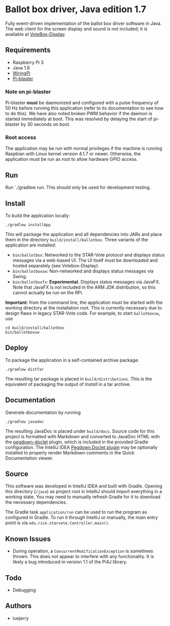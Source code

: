 # Ballot box driver, Java edition 1.7

Fully event-driven implementation of the ballot box driver software in Java.
The web client for the screen display and sound is not included; it is
available at [VoteBox-Display](https://github.com/luejerry/VoteBox-Display).

## Requirements
- Raspberry Pi 3
- Java 1.8
- [WiringPi](http://wiringpi.com/)
- [Pi-blaster](https://github.com/sarfata/pi-blaster)

### Note on pi-blaster
Pi-blaster **must** be daemonized and configured with a pulse frequency of 50 Hz before
running this application (refer to its documentation to see how to do this). We have
also noted broken PWM behavior if the daemon is started immediately at boot. This was
resolved by delaying the start of pi-blaster by 30 seconds on boot.

### Root access
The application may be run with normal privileges if the machine is running Raspbian
with Linux kernel version 4.1.7 or newer. Otherwise, the application must be run as
root to allow hardware GPIO access.

## Run
Run `./gradlew run. This should only be used for development testing.

## Install
To build the application locally:

`./gradlew installApp`

This will package the application and all dependencies into JARs and place
them in the directory `build/install/ballotbox`. Three variants of the
application are installed:

* `bin/ballotbox`: Networked to the STAR-Vote protocol and displays status
messages via a web-based UI. The UI itself must be downloaded and hosted
separately (see Votebox-Display).
* `bin/ballotboxsw`: Non-networked and displays status messages via Swing.
* `bin/ballotboxfx`: **Experimental.** Displays status messages via JavaFX.
Note that JavaFX is not included in the ARM JDK distribution, so this cannot
actually be run on the RPi.

**Important**: from the command line, the application must be started with
the working directory at the installation root. This is currently necessary
due to design flaws in legacy STAR-Vote code. For example, to start
`ballotboxsw`, use

~~~
cd build/install/ballotbox
bin/ballotboxsw
~~~

## Deploy
To package the application in a self-contained archive package:

`./gradlew distTar`

The resulting tar package is placed in `build/distributions`. This is the equivalent of
packaging the output of _Install_ in a tar archive.

## Documentation
Generate documentation by running

`./gradlew javadoc`

The resulting JavaDoc is placed under `build/docs`. Source code for this
project is formatted with Markdown and converted to JavaDoc HTML with the
[pegdown-doclet](https://github.com/Abnaxos/pegdown-doclet) plugin, which is
included in the provided Gradle configuration. The IntelliJ IDEA [Pegdown
Doclet plugin](https://plugins.jetbrains.com/plugin/7253?pr=idea) may be
optionally installed to properly render Markdown comments in the Quick
Documentation viewer.

## Source
This software was developed in IntelliJ IDEA and built with Gradle. Opening
this directory (`/java`) as project root in IntelliJ should import everything
in a working state. You may need to manually refresh Gradle for it to download
the necessary dependencies.

The Gradle task `application/run` can be used to run the program as configured
in Gradle. To run it through IntelliJ or manually, the main entry point is via
`edu.rice.starvote.Controller.main()`.

## Known Issues
* During operation, a `ConcurrentModificationException` is sometimes thrown.
This does not appear to interfere with any functionality. It is likely a bug
introduced in version 1.1 of the Pi4J library.

## Todo
- Debugging

## Authors
- luejerry

